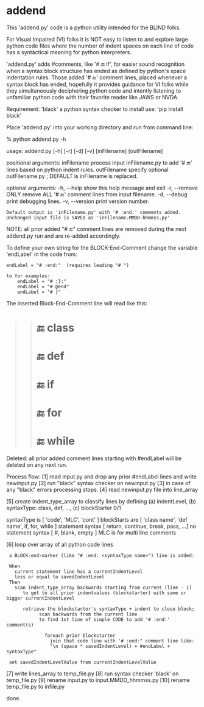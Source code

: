 # addend
 This 'addend.py' code is a python utility intended for the BLIND folks.

For Visual Impaired (VI) folks it is NOT easy to listen to and
 explore large python code files where the number of indent spaces
 on each line of code has a syntactical meaning for python interpreters.

 'addend.py' adds #comments, like '# :end: if', for easier sound recognition
 when a syntax block structure has ended as defined by python's space
 indentation rules. Those added '# :end:' comment lines, placed whenever
 a syntax block has ended, hopefully it provides guidance for VI folks
 while they simultaneously deciphering python code and intently listening
 to unfamiliar python code with their favorite reader like JAWS or NVDA.

 Requirement:     'black' a python syntax checker
 to install use:  'pip install black'

 Place 'addend.py' into your working directory and run from command line:

% python addend.py -h 

usage: addend.py [-h] [-r] [-d] [-v] [inFilename] [outFilename]

positional arguments:
  inFilename     process input inFilename.py to add '# :end:' lines based on python indent rules.
  outFilename    specify optional outFilename.py ; DEFAULT is inFilename is replaced.

optional arguments:
  -h, --help     show this help message and exit
  -r, --remove   ONLY remove ALL '# :end:' comment lines from input filename.
  -d, --debug    print debugging lines.
  -v, --version  print version number.

    Default output is 'inFilename.py' with '# :end:' comments added.
    Unchanged input file is SAVED as 'inFilename.MMDD-hhmmss.py'

 NOTE: all prior added "# :end:" comment lines are removed
 during the next addend.py run and are re-added accordingly.


  To define your own string for the BLOCK-End-Comment
  change the variable 'endLabel' in the code from:
  
    endLabel = "# :end:"  (requires leading "# ")

    to for examples:   
        endLabel = "# :}:"
        endLabel = "# @end"
        endLabel = "# }"

  The inserted Block-End-Comment line will read like this:
  
  >> # :end: class <name>
  >> # :end: def <name>
  >> # :end: if
  >> # :end: for
  >> # :end: while

 Deleted:
  all prior added comment lines starting with #endLabel
  will be deleted on any next run.

 Process flow:
 [1] read input.py and drop any prior #endLabel lines and write newinput.py
 [2] run "black" syntax checker on newinput.py
 [3] in case of any "black" errors processing stops.
 [4] read newinput.py file into line_array

 [5] create indent_type_array to classify lines by defining
   (a) indentLevel, (b) syntaxType: class, def, ..., (c) blockStarter 0/1
   
   syntaxType is [ 'code', 'MLC', 'cont' ]
        blockStarts are [ 'class name', 'def name', if, for, while ]
        statement syntax [ return, continue, break, pass, ...]
        no statement syntax [ #, blank, empty ]
        MLC is for multi line comments
   
 [6] loop over array of all python code lines
 
     a BLOCK-end-marker (like "# :end: <syntaxType name>") line is added:

     When
       current statement line has a currentIndentLevel
       less or equal to savedIndentLevel
     Then
       scan indent_type_array backwards starting from current (line - 1)
          to get to all prior indentvalues (blockstarter) with same or bigger currentIndentLevel

          retrieve the blockstarter's syntaxType + indent to close block;
                scan backwards from the current line 
                to find 1st line of simple CODE to add '# :end:' comment(s)

                  foreach prior blockstarter
                    join that code line with '# :end:" comment line like:
                    "\n (space * savedIndentLevel) + #endLabel + syntaxType"

     set savedIndentLevelValue from currentIndentLevelValue

 [7] write lines_array to temp_file.py
 [8] run syntax checker 'black' on temp_file.py
 [9] rename input.py to input.MMDD_hhmmss.py
 [10] rename temp_file.py to infile.py

 done.
 
